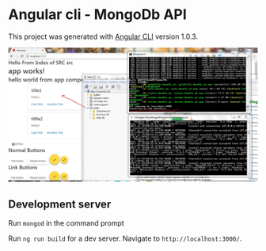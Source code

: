 # Angular cli - MongoDb API

This project was generated with [Angular CLI](https://github.com/angular/angular-cli) version 1.0.3.

![alt text](https://github.com/mostafaALBASH/AngularCLI-MongoDB-API/blob/master/API.JPG)

## Development server

Run `mongod` in the command prompt

Run `ng run build` for a dev server. Navigate to `http://localhost:3000/`.

